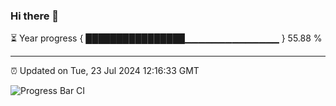### Hi there 👋

⏳ Year progress { ████████████████▁▁▁▁▁▁▁▁▁▁▁▁▁▁ } 55.88 %

---

⏰ Updated on Tue, 23 Jul 2024 12:16:33 GMT

![Progress Bar CI](https://github.com/Shyam-Makwana/GitHub-Actions-Demo/workflows/Progress%20Bar%20CI/badge.svg)
